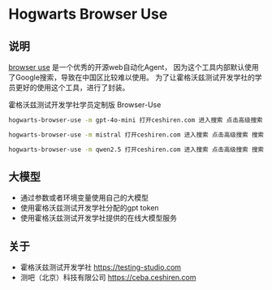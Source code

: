 # Hogwarts Browser Use

## 说明

[browser use](https://github.com/browser-use/browser-use) 是一个优秀的开源web自动化Agent，
因为这个工具内部默认使用了Google搜索，导致在中国区比较难以使用。
为了让霍格沃兹测试开发学社的学员更好的使用这个工具，进行了封装。

霍格沃兹测试开发学社学员定制版 Browser-Use

```bash
hogwarts-browser-use -m gpt-4o-mini 打开ceshiren.com 进入搜索 点击高级搜索 搜索python

hogwarts-browser-use -m mistral 打开ceshiren.com 进入搜索 点击高级搜索 搜索python

hogwarts-browser-use -m qwen2.5 打开ceshiren.com 进入搜索 点击高级搜索 搜索python

```

## 大模型

- 通过参数或者环境变量使用自己的大模型
- 使用霍格沃兹测试开发学社分配的gpt token
- 使用霍格沃兹测试开发学社提供的在线大模型服务

## 关于

- 霍格沃兹测试开发学社 https://testing-studio.com
- 测吧（北京）科技有限公司 https://ceba.ceshiren.com